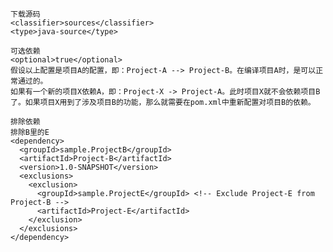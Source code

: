     下载源码
    <classifier>sources</classifier>
    <type>java-source</type>
    
    可选依赖
    <optional>true</optional>
    假设以上配置是项目A的配置，即：Project-A --> Project-B。在编译项目A时，是可以正常通过的。
    如果有一个新的项目X依赖A，即：Project-X -> Project-A。此时项目X就不会依赖项目B了。如果项目X用到了涉及项目B的功能，那么就需要在pom.xml中重新配置对项目B的依赖。
    
    排除依赖
    排除B里的E
    <dependency>
      <groupId>sample.ProjectB</groupId>
      <artifactId>Project-B</artifactId>
      <version>1.0-SNAPSHOT</version>
      <exclusions>
        <exclusion>
          <groupId>sample.ProjectE</groupId> <!-- Exclude Project-E from Project-B -->
          <artifactId>Project-E</artifactId>
        </exclusion>
      </exclusions>
    </dependency>

